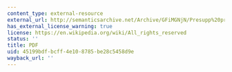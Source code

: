 ```yaml
---
content_type: external-resource
external_url: http://semanticsarchive.net/Archive/GFiMGNjN/Presupp%20projection%2090.pdf
has_external_license_warning: true
license: https://en.wikipedia.org/wiki/All_rights_reserved
status: ''
title: PDF
uid: 45199bdf-bcff-4e10-8785-be28c5458d9e
wayback_url: ''
---
```


